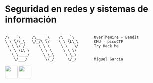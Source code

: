 # Seguridad en redes y sistemas de información

```
 ____        ______      ____           
/\  _`\     /\__  _\    /\  _`\         OverTheWire - Bandit
\ \ \/\_\   \/_/\ \/    \ \ \L\_\       CMU - picoCTF
 \ \ \/_/_     \ \ \     \ \  _\/       Try Hack Me
  \ \ \L\ \     \ \ \     \ \ \/        
   \ \____/      \ \_\     \ \_\ 
    \/___/        \/_/      \/_/        Miguel García
```                                 
<img src="https://media1.tenor.com/m/VrzXhtoSwcsAAAAd/hacker-typing.gif" width="40" height="40" />
<img src="https://media.tenor.com/McPQygGOuXYAAAAi/gladgers-hacker-gers-guardians-of-galaxy.gif" width="40" height="40" />
